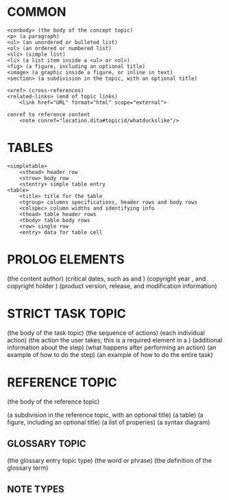 # COMMON
```
<conbody> (the body of the concept topic)
<p> (a paragraph)
<ul> (an unordered or bulleted list)
<ol> (an ordered or numbered list)
<sli> (simple list)
<li> (a list item inside a <ul> or <ol>)
<fig> (a figure, including an optional title)
<image> (a graphic inside a figure, or inline in text)
<section> (a subdivision in the topic, with an optional title)

<xref> (cross-references)
<related-links> (end of topic links)
	<link href="URL" format="html" scope="external">
	
conref to reference content
	<note conref="location.dita#topicid/whatduckslike"/>
```

# TABLES
```
<simpletable>
	<sthead> header row
	<strow> body row
	<stentry> simple table entry
<table>
	<title> title for the table
	<tgroup> columns specifications, header rows and body rows
	<colspec> column widths and identifying info
	<thead> table header rows
	<tbody> table body rows
	<row> single row
	<entry> data for table cell
```

# PROLOG ELEMENTS
<author> (the content author)
<critdates> (critical dates, such as <created> and <revised>)
<copyright> (copyright year <copyryear>, and copyright holder <copyrholder>)
<vrm> (product version, release, and modification information)

# STRICT TASK TOPIC
<taskbody> (the body of the task topic)
<steps> (the sequence of actions)
<step> (each individual action)
	<cmd> (the action the user takes; this is a required element in a <step>)
	<info> (additional information about the step)
	<stepresult> (what happens after performing an action)
	<stepxmp> (an example of how to do the step)
<example> (an example of how to do the entire task)

# REFERENCE TOPIC
<refbody> (the body of the reference topic)
<section> (a subdivision in the reference topic, with an optional title)
<table> (a table)
<fig> (a figure, including an optional title)
<properties> (a list of properies)
<refsyn> (a syntax diagram)

# GLOSSARY TOPIC
<glossentry> (the glossary entry topic type)
<glossterm> (the word or phrase)
<glossdef> (the definition of the glossary term)

# NOTE TYPES
<note>
<attention>
<danger>
<caution>
<important>
<tip>
